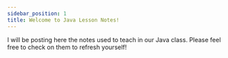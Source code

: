 ```yaml
---
sidebar_position: 1
title: Welcome to Java Lesson Notes!
---
```


I will be posting here the notes used to teach in our Java class. Please feel
free to check on them to refresh yourself!
<!-- 
<iframe frameborder="0" width="100%" height="500px" src="https://replit.com/@NeneWang/selectionSort-exercise?embed=true"></iframe> -->